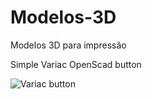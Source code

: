 Modelos-3D
==========

Modelos 3D para impressão

Simple Variac OpenScad button

![Variac button](https://raw.github.com/kemelzaidan/Modelos-3D/kemel/variac.jpg)
